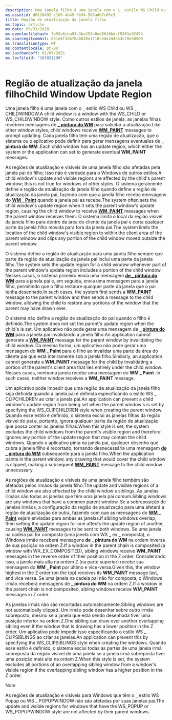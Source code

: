 ```yaml
---
description: Uma janela filho é uma janela com o \_ estilo WS Child ou WS \_ CHILDWINDOW.
ms.assetid: d8110492-c1b9-4b49-9b34-587adb7c65c9
title: Região de atualização da janela filho
ms.topic: article
ms.date: 05/31/2018
ms.openlocfilehash: 3b92e6cba93c3be253b8ed8616bdcf9301e92494
ms.sourcegitcommit: 831e8f3db78ab820e1710cede244553c70e50500
ms.translationtype: MT
ms.contentlocale: pt-BR
ms.lasthandoff: 01/07/2021
ms.locfileid: "103921298"
---
```

# <a name="child-window-update-region"></a><span data-ttu-id="62dc7-103">Região de atualização da janela filho</span><span class="sxs-lookup"><span data-stu-id="62dc7-103">Child Window Update Region</span></span>

<span data-ttu-id="62dc7-104">Uma janela filho é uma janela com o \_ estilo WS Child ou WS \_ CHILDWINDOW.</span><span class="sxs-lookup"><span data-stu-id="62dc7-104">A child window is a window with the WS\_CHILD or WS\_CHILDWINDOW style.</span></span> <span data-ttu-id="62dc7-105">Como outros estilos de janela, as janelas filhas recebem mensagens de [**\_ pintura do WM**](wm-paint.md) para solicitar a atualização.</span><span class="sxs-lookup"><span data-stu-id="62dc7-105">Like other window styles, child windows receive [**WM\_PAINT**](wm-paint.md) messages to prompt updating.</span></span> <span data-ttu-id="62dc7-106">Cada janela filho tem uma região de atualização, que o sistema ou o aplicativo pode definir para gerar mensagens eventuales de **\_ pintura do WM** .</span><span class="sxs-lookup"><span data-stu-id="62dc7-106">Each child window has an update region, which either the system or the application can set to generate eventual **WM\_PAINT** messages.</span></span>

<span data-ttu-id="62dc7-107">As regiões de atualização e visíveis de uma janela filho são afetadas pela janela pai do filho; Isso não é verdade para o Windows de outros estilos.</span><span class="sxs-lookup"><span data-stu-id="62dc7-107">A child window's update and visible regions are affected by the child's parent window; this is not true for windows of other styles.</span></span> <span data-ttu-id="62dc7-108">O sistema geralmente define a região de atualização da janela filho quando define a região de atualização da janela pai, fazendo com que a janela filho receba mensagens do [**WM \_ Paint**](wm-paint.md) quando a janela pai as recebe.</span><span class="sxs-lookup"><span data-stu-id="62dc7-108">The system often sets the child window's update region when it sets the parent window's update region, causing the child window to receive [**WM\_PAINT**](wm-paint.md) messages when the parent window receives them.</span></span> <span data-ttu-id="62dc7-109">O sistema limita o local da região visível da janela filho para dentro da área do cliente da janela pai e corta qualquer parte da janela filho movida para fora da janela pai.</span><span class="sxs-lookup"><span data-stu-id="62dc7-109">The system limits the location of the child window's visible region to within the client area of the parent window and clips any portion of the child window moved outside the parent window.</span></span>

<span data-ttu-id="62dc7-110">O sistema define a região de atualização para uma janela filho sempre que parte da região de atualização da janela pai inclui uma parte da janela filho.</span><span class="sxs-lookup"><span data-stu-id="62dc7-110">The system sets the update region for a child window whenever part of the parent window's update region includes a portion of the child window.</span></span> <span data-ttu-id="62dc7-111">Nesses casos, o sistema primeiro envia uma mensagem [**de \_ pintura do WM**](wm-paint.md) para a janela pai e, em seguida, envia uma mensagem para a janela filho, permitindo que o filho restaure qualquer parte da janela que o pai tenha desenhado.</span><span class="sxs-lookup"><span data-stu-id="62dc7-111">In such cases, the system first sends a [**WM\_PAINT**](wm-paint.md) message to the parent window and then sends a message to the child window, allowing the child to restore any portions of the window that the parent may have drawn over.</span></span>

<span data-ttu-id="62dc7-112">O sistema não define a região de atualização do pai quando o filho é definido.</span><span class="sxs-lookup"><span data-stu-id="62dc7-112">The system does not set the parent's update region when the child's is set.</span></span> <span data-ttu-id="62dc7-113">Um aplicativo não pode gerar uma mensagem de [**\_ pintura do WM**](wm-paint.md) para a janela pai invalidando a janela filho.</span><span class="sxs-lookup"><span data-stu-id="62dc7-113">An application cannot generate a [**WM\_PAINT**](wm-paint.md) message for the parent window by invalidating the child window.</span></span> <span data-ttu-id="62dc7-114">Da mesma forma, um aplicativo não pode gerar uma mensagem do **WM \_ Paint** para o filho ao invalidar uma parte da área do cliente pai que está inteiramente sob a janela filho.</span><span class="sxs-lookup"><span data-stu-id="62dc7-114">Similarly, an application cannot generate a **WM\_PAINT** message for the child by invalidating a portion of the parent's client area that lies entirely under the child window.</span></span> <span data-ttu-id="62dc7-115">Nesses casos, nenhuma janela recebe uma mensagem do **WM \_ Paint** .</span><span class="sxs-lookup"><span data-stu-id="62dc7-115">In such cases, neither window receives a **WM\_PAINT** message.</span></span>

<span data-ttu-id="62dc7-116">Um aplicativo pode impedir que uma região de atualização da janela filho seja definida quando a janela pai é definida especificando o estilo WS \_ CLIPCHILDREN ao criar a janela pai.</span><span class="sxs-lookup"><span data-stu-id="62dc7-116">An application can prevent a child window's update region from being set when the parent window's is set by specifying the WS\_CLIPCHILDREN style when creating the parent window.</span></span> <span data-ttu-id="62dc7-117">Quando esse estilo é definido, o sistema exclui as janelas filhas da região visível do pai e, portanto, ignora qualquer parte da região de atualização que possa conter as janelas filhas.</span><span class="sxs-lookup"><span data-stu-id="62dc7-117">When this style is set, the system excludes the child windows from the parent's visible region and therefore ignores any portion of the update region that may contain the child windows.</span></span> <span data-ttu-id="62dc7-118">Quando o aplicativo pinta na janela pai, qualquer desenho que cubra a janela filho é recortado, tornando desnecessária uma mensagem [**de \_ pintura do WM**](wm-paint.md) subsequente para a janela filho.</span><span class="sxs-lookup"><span data-stu-id="62dc7-118">When the application paints in the parent window, any drawing that would cover the child window is clipped, making a subsequent [**WM\_PAINT**](wm-paint.md) message to the child window unnecessary.</span></span>

<span data-ttu-id="62dc7-119">As regiões de atualização e visíveis de uma janela filho também são afetadas pelos irmãos da janela filho.</span><span class="sxs-lookup"><span data-stu-id="62dc7-119">The update and visible regions of a child window are also affected by the child window's siblings.</span></span> <span data-ttu-id="62dc7-120">As janelas irmãos são todas as janelas que têm uma janela pai comum.</span><span class="sxs-lookup"><span data-stu-id="62dc7-120">Sibling windows are any windows that have a common parent window.</span></span> <span data-ttu-id="62dc7-121">Se a sobreposição de janelas irmãos, a configuração da região de atualização para uma afetará a região de atualização de outra, fazendo com que as mensagens do [**WM \_ Paint**](wm-paint.md) sejam enviadas para ambas as janelas.</span><span class="sxs-lookup"><span data-stu-id="62dc7-121">If sibling windows overlap, then setting the update region for one affects the update region of another, causing [**WM\_PAINT**](wm-paint.md) messages to be sent to both windows.</span></span> <span data-ttu-id="62dc7-122">Se uma janela na cadeia pai for composta (uma janela com WX \_ ex \_ composta), o Windows irmão receberá mensagens **de \_ pintura do WM** na ordem inversa de sua posição na ordem Z.</span><span class="sxs-lookup"><span data-stu-id="62dc7-122">If a window in the parent chain is composited (a window with WX\_EX\_COMPOSITED), sibling windows receive **WM\_PAINT** messages in the reverse order of their position in the Z order.</span></span> <span data-ttu-id="62dc7-123">Considerando isso, a janela mais alta na ordem Z (na parte superior) recebe sua mensagem do **WM \_ Paint** por último e vice-versa.</span><span class="sxs-lookup"><span data-stu-id="62dc7-123">Given this, the window highest in the Z order (on the top) receives its **WM\_PAINT** message last, and vice versa.</span></span> <span data-ttu-id="62dc7-124">Se uma janela na cadeia pai não for composta, o Windows irmão receberá mensagens de **\_ pintura do WM** na ordem Z.</span><span class="sxs-lookup"><span data-stu-id="62dc7-124">If a window in the parent chain is not composited, sibling windows receive **WM\_PAINT** messages in Z order.</span></span>

<span data-ttu-id="62dc7-125">As janelas irmãs não são recortadas automaticamente.</span><span class="sxs-lookup"><span data-stu-id="62dc7-125">Sibling windows are not automatically clipped.</span></span> <span data-ttu-id="62dc7-126">Um irmão pode desenhar sobre outro irmão sobreposto, mesmo se a janela que está sendo desenhada tiver uma posição inferior na ordem Z.</span><span class="sxs-lookup"><span data-stu-id="62dc7-126">One sibling can draw over another overlapping sibling even if the window that is drawing has a lower position in the Z order.</span></span> <span data-ttu-id="62dc7-127">Um aplicativo pode impedir isso especificando o estilo WS \_ CLIPSIBLINGS ao criar as janelas.</span><span class="sxs-lookup"><span data-stu-id="62dc7-127">An application can prevent this by specifying the WS\_CLIPSIBLINGS style when creating the windows.</span></span> <span data-ttu-id="62dc7-128">Quando esse estilo é definido, o sistema exclui todas as partes de uma janela irmã sobreposta da região visível de uma janela se a janela irmã sobreposta tiver uma posição mais alta na ordem Z.</span><span class="sxs-lookup"><span data-stu-id="62dc7-128">When this style is set, the system excludes all portions of an overlapping sibling window from a window's visible region if the overlapping sibling window has a higher position in the Z order.</span></span>

> [!Note]  
> <span data-ttu-id="62dc7-129">As regiões de atualização e visíveis para Windows que têm o \_ estilo WS Popup ou WS \_ POPUPWINDOW não são afetadas por suas janelas pai.</span><span class="sxs-lookup"><span data-stu-id="62dc7-129">The update and visible regions for windows that have the WS\_POPUP or WS\_POPUPWINDOW style are not affected by their parent windows.</span></span>

 

 

 



